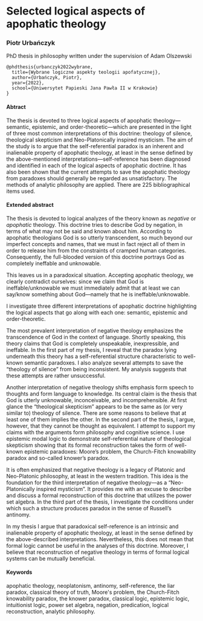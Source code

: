 # Selected logical aspects of apophatic theology

### Piotr Urbańczyk
PhD thesis in philosophy written under the supervision of Adam Olszewski

    @phdthesis{urbanczyk2022wybrane,
	  title={Wybrane logiczne aspekty teologii apofatycznej},
	  author={Urbańczyk, Piotr},
	  year={2022},
	  school={Uniwersytet Papieski Jana Pawła II w Krakowie}
	}

#### Abtract

The thesis is devoted to three logical aspects of apophatic theology—semantic, epistemic, and order-theoretic—which are presented in the light of three most common interpretations of this doctrine: theology of silence, theological skepticism and Neo-Platonically inspired mysticism. The aim of the study is to argue that the self-referential paradox is an inherent and inalienable property of apophatic theology, at least in the sense defined by the above-mentioned interpretations—self-reference has been diagnosed and identified in each of the logical aspects of apophatic doctrine. It has also been shown that the current attempts to save the apophatic theology from paradoxes should generally be regarded as unsatisfactory. The methods of analytic philosophy are applied. There are 225 bibliographical items used.

#### Extended abstract

The thesis is devoted to logical analyzes of the theory known as  _negative_ or  _apophatic_ theology. This doctrine tries  to  describe  God  by  negation,  in  terms of what may not be said and known about him. According to apophatic theologians God is  so  utterly  transcendent,  so  much  beyond  our  imperfect  concepts  and  names,  that  we must in fact reject all of them in order to release him from the constraints of cramped human categories. Consequently, the full-blooded version of this doctrine portrays God  as  completely  ineffable  and  unknowable.

This  leaves  us  in  a  paradoxical  situation.  Accepting  apophatic  theology,  we  clearly contradict  ourselves:  since  we  claim  that  God  is  ineffable/unknowable  we  must  immediately  admit  that  at  least  we  can  say/know  something  about  God—namely  that  he  is ineffable/unknowable.

I  investigate  three  different  interpretations  of  apophatic  doctrine  highlighting  the  logical aspects  that  go  along  with  each  one:  semantic,  epistemic  and  order-theoretic.

The most prevalent interpretation of negative theology emphasizes the transcendence of God in the context of language. Shortly  speaking,  this  theory  claims  that  God  is  completely  unspeakable,  inexpressible,  and  ineffable.  In the  first  part  of  my  thesis,  I  reveal  that  the  paradox  lying  underneath  this  theory  has a self-referential  structure  characteristic  to  well-known  semantic  paradoxes.  I  also  analyze several  attempts  to  save the “theology  of  silence”  from  being  inconsistent.  My analysis suggests that these attempts are rather unsuccessful.

Another interpretation of negative theology shifts emphasis form speech to thoughts and  form  language  to  knowledge.  Its  central  claim  is  the  thesis  that  God  is  utterly  unknowable,  inconceivable,  and  incomprehensible.  At  first  glance the “theological  skepticism”  appears  to  be  the  same  as  (or  very  similar  to)  theology  of  silence.  There  are  some  reasons  to  believe  that  at  least  one  of  them  implies  the other. In the second part of the thesis, I argue, however, that they cannot be thought as equivalent. I  attempt  to  support  my  claims  with  the  arguments  form  philosophy  and  cognitive  science.  I use epistemic modal logic to demonstrate self-referential nature  of  theological  skepticism  showing  that  its  formal  reconstruction  takes  the  form of well-known epistemic paradoxes: Moore’s problem, the Church-Fitch knowability paradox and  so-called  knower’s  paradox.

It is often emphasized that negative theology is a legacy of Platonic and Neo-Platonic philosophy, at least in the western tradition. This  idea  is  the  foundation  for  the  third  interpretation  of  negative  theology—as  a “Neo-Platonically  inspired  mysticism”.  It  provides  me  with  an  excuse  to  describe  and  discuss a  formal  reconstruction  of  this  doctrine  that  utilizes  the  power  set  algebra.  In  the  third  part  of  the  thesis,  I  investigate  the  conditions under which such a structure produces paradox in the sense of Russell’s antinomy.

In my thesis I argue that paradoxical self-reference is an intrinsic and inalienable property  of  apophatic  theology,  at  least  in  the  sense  defined  by  the  above-described  interpretations.  Nevertheless,  this  does  not  mean  that  formal  logic  cannot  be  useful  in  the analyses of this doctrine. Moreover, I believe that reconstruction of negative theology in terms  of  formal  logical  systems  can  be  mutually  beneficial.

#### Keywords
apophatic theology, neoplatonism, antinomy, self-reference, the liar paradox, classical theory of truth, Moore's problem, the Church-Fitch knowability paradox, the knower paradox, classical logic, epistemic logic, intuitionist logic, power set algebra, negation, predication, logical reconstruction, analytic philosophy.
